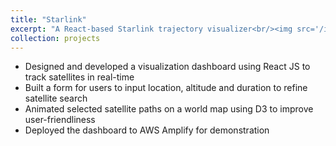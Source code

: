 ```yaml
---
title: "Starlink"
excerpt: "A React-based Starlink trajectory visualizer<br/><img src='/images/starlink.png'>"
collection: projects
---
```


* Designed and developed a visualization dashboard using React JS to track satellites in real-time
* Built a form for users to input location, altitude and duration to refine satellite search
* Animated selected satellite paths on a world map using D3 to improve user-friendliness
* Deployed the dashboard to AWS Amplify for demonstration
